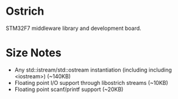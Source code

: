 # Ostrich
STM32F7 middleware library and development board.

# Size Notes
* Any std::istream/std::ostream instantiation (including including \<iostream\>) (~140KB)
* Floating point I/O support through libostrich streams (~10KB)
* Floating point scanf/printf support (~20KB)
